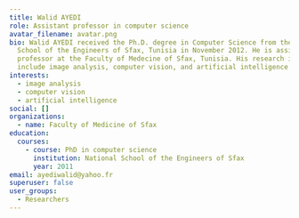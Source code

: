 ```yaml
---
title: Walid AYEDI
role: Assistant professor in computer science
avatar_filename: avatar.png
bio: Walid AYEDI received the Ph.D. degree in Computer Science from the National
  School of the Engineers of Sfax, Tunisia in November 2012. He is assistant
  professor at the Faculty of Medecine of Sfax, Tunisia. His research interests
  include image analysis, computer vision, and artificial intelligence
interests:
  - image analysis
  - computer vision
  - artificial intelligence
social: []
organizations:
  - name: Faculty of Medicine of Sfax
education:
  courses:
    - course: PhD in computer science
      institution: National School of the Engineers of Sfax
      year: 2011
email: ayediwalid@yahoo.fr
superuser: false
user_groups:
  - Researchers
---
```

